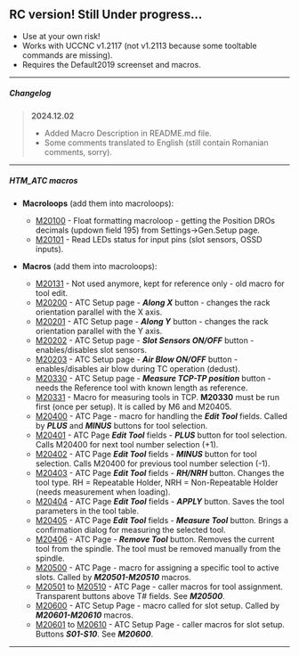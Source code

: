 ## RC version! Still Under progress...
- Use at your own risk!
- Works with UCCNC v1.2117 (not v1.2113 because some tooltable commands are missing).
- Requires the Default2019 screenset and macros.

---

##### Changelog
> **2024.12.02**
> - Added Macro Description in README.md file.
> - Some comments translated to English (still contain Romanian comments, sorry).

---

##### HTM_ATC macros
- **Macroloops** (add them into macroloops):
  - [M20100](/Profiles/Macro_HTM/M20100.txt) - Float formatting macroloop - getting the Position DROs decimals (updown field 195) from Settings->Gen.Setup page.
  - [M20101](/Profiles/Macro_HTM/M20101.txt) - Read LEDs status for input pins (slot sensors, OSSD inputs).

- **Macros** (add them into macroloops):
  - [M20131](/Profiles/Macro_HTM/M20131.txt) - Not used anymore, kept for reference only - old macro for tool edit.
  - [M20200](/Profiles/Macro_HTM/M20200.txt) - ATC Setup page - ***Along X*** button - changes the rack orientation parallel with the X axis.
  - [M20201](/Profiles/Macro_HTM/M20201.txt) - ATC Setup page - ***Along Y*** button - changes the rack orientation parallel with the Y axis.
  - [M20202](/Profiles/Macro_HTM/M20202.txt) - ATC Setup page - ***Slot Sensors ON/OFF*** button - enables/disables slot sensors.
  - [M20203](/Profiles/Macro_HTM/M20203.txt) - ATC Setup page - ***Air Blow ON/OFF*** button - enables/disables air blow during TC operation (dedust).
  - [M20330](/Profiles/Macro_HTM/M20330.txt) - ATC Setup page - ***Measure TCP-TP position*** button - needs the Reference tool with known length as reference.
  - [M20331](/Profiles/Macro_HTM/M20331.txt) - Macro for measuring tools in TCP. **M20330** must be run first (once per setup). It is called by M6 and M20405.
  - [M20400](/Profiles/Macro_HTM/M20400.txt) - ATC Page - macro for handling the ***Edit Tool*** fields. Called by ***PLUS*** and ***MINUS*** buttons for tool selection.
  - [M20401](/Profiles/Macro_HTM/M20401.txt) - ATC Page ***Edit Tool*** fields - ***PLUS*** button for tool selection. Calls M20400 for next tool number selection (+1).
  - [M20402](/Profiles/Macro_HTM/M20402.txt) - ATC Page ***Edit Tool*** fields - ***MINUS*** button for tool selection. Calls M20400 for previous tool number selection (-1).
  - [M20403](/Profiles/Macro_HTM/M20403.txt) - ATC Page ***Edit Tool*** fields - ***RH/NRH*** button. Changes the tool type. RH = Repeatable Holder, NRH = Non-Repeatable Holder (needs measurement when loading).
  - [M20404](/Profiles/Macro_HTM/M20404.txt) - ATC Page ***Edit Tool*** fields - ***APPLY*** button. Saves the tool parameters in the tool table.
  - [M20405](/Profiles/Macro_HTM/M20405.txt) - ATC Page ***Edit Tool*** fields - ***Measure Tool*** button. Brings a confirmation dialog for measuring the selected tool.
  - [M20406](/Profiles/Macro_HTM/M20406.txt) - ATC Page - ***Remove Tool*** button. Removes the current tool from the spindle. The tool must be removed manually from the spindle.
  - [M20500](/Profiles/Macro_HTM/M20500.txt) - ATC Page - macro for assigning a specific tool to active slots. Called by ***M20501-M20510*** macros.
  - [M20501](/Profiles/Macro_HTM/M20501.txt) to [M20510](/Profiles/Macro_HTM/M20510.txt) - ATC Page - caller macros for tool assignment. Transparent buttons above T# fields. See ***M20500***.
  - [M20600](/Profiles/Macro_HTM/M20600.txt) - ATC Setup Page - macro called for slot setup. Called by ***M20601-M20610*** macros.
  - [M20601](/Profiles/Macro_HTM/M20601.txt) to [M20610](/Profiles/Macro_HTM/M20610.txt) - ATC Setup Page - caller macros for slot setup. Buttons ***S01-S10***. See ***M20600***.

---

